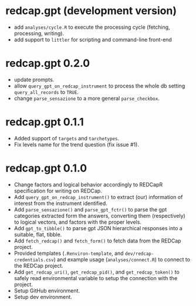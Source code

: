 # redcap.gpt (development version)

* add `analyses/cycle.R` to execute the processing cycle (fetching, processing, writing).
* add support to `littler` for scripting and command-line front-end

# redcap.gpt 0.2.0

* update prompts.
* allow `query_gpt_on_redcap_instrument` to process the whole db setting `query_all_records` to `TRUE`.
* change `parse_sensazione` to a more general `parse_checkbox`.

# redcap.gpt 0.1.1

* Added support of `targets` and `tarchetypes`.
* Fix levels name for the trend question (fix issue #1).

# redcap.gpt 0.1.0

* Change factors and logical behavior accordingly to REDCapR specification for writing on REDCap.
* Add `query_gpt_on_redcap_instrument()` to extract (our) information of interest from the instrument identified.
* Add `parse_sensazione()` and `parse_gpt_fctr()` to parse the gpt categories extracted form the answers, converting them (respectively) to logical vectors, and factors with the proper levels.
* Add `gpt_to_tibble()` to parse gpt JSON hierarchical responses into a suitable, flat, tibble.
* Add `fetch_redcap()` and `fetch_form()` to fetch data from the REDCap project.
* Provided templates (`.Renviron-template`, and `dev/redcap-credentials.csv`) and example usage (`analyses/connect.R`) to connect to the REDCap project.
* Add `get_redcap_uri()`, `get_redcap_pid()`, and `get_redcap_token()` to safely read environmental variable to setup the connection with the project.
* Setup GitHub environment.
* Setup dev environment.
